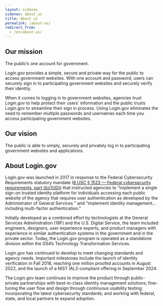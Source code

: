 ```yaml
---
layout: sidenav
sidenav: about_us
title: About us
permalink: /about-us/
redirect_from:
  - /en/about-us/
---
```

## Our mission

The public’s one account for government.

Login.gov provides a simple, secure and private way for the public to access government websites. With one account and password, users can securely sign in to participating government websites and securely verify their identity.

When it comes to logging in to government websites, agencies trust Login.gov to help protect their users’ information and the public trusts Login.gov to streamline their sign in process. Using Login.gov eliminates the need to remember multiple passwords and usernames each time you access participating government websites.

## Our vision

The public is able to simply, securely and privately log in to participating government websites and applications.

## About Login.gov 

Login.gov was launched in 2017 in response to the Federal Cybersecurity Requirements statutory mandate ([6 USC § 1523 — Federal cybersecurity requirements, part (b)(1)(D)](https://uscode.house.gov/view.xhtml?req=6+USC+1523:+Federal+cybersecurity+requirements)) that instructed agencies to “implement a single sign-on trusted identity platform for individuals accessing each public website of the agency that requires user authentication as developed by the Administrator of General Services ” and “implement identity management…including multi-factor authentication.”

Initially developed as a combined effort by technologists at the General Services Administration (18F) and the U.S. Digital Service, the team included engineers, designers, user experience experts, and product managers with experience in similar authentication systems in the government and in the private sector. Today, the Login.gov program is operated as a standalone division within the GSA’s Technology Transformation Services.

Login.gov has continued to develop to meet changing standards and agency needs. Important milestones include the launch of identity verification in Fall 2018, reaching one million proofed accounts in August 2022, and the launch of a NIST IAL2-compliant offering in September 2024.

The Login.gov team continues to improve the product through public-private partnerships with best-in-class identity management solutions; fine-tuning the user flow and design through continuous usability testing; incorporating the latest cybersecurity standards; and working with federal, state, and local partners to expand adoption.
